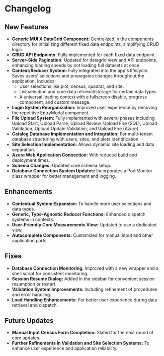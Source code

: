 # Changelog

## New Features

- **Generic MUI X DataGrid Component:** Centralized in the components directory for initializing different fixed data endpoints, simplifying CRUD logic.
- **CRUD API Endpoints:** Fully implemented for each fixed data endpoint.
- **Server-Side Pagination:** Updated for datagrid view and API endpoints, enhancing loading speeds by not loading full datasets at once.
- **Context/Reducer System:** Fully integrated into the app's lifecycle. Saves users' selections and propagates changes throughout the application. Includes:
  - User selections like plot, census, quadrat, and site.
  - List selection and core data retrieval/storage for certain data types.
  - A universal loading context with a fullscreen disable, progress component, and custom message.
- **Login System Reorganization:** Improved user experience by removing the repetitive EntryModal component.
- **File Upload System:** Fully implemented with several phases including Upload Start, Upload Parse, Upload Review, Upload Fire (SQL), Upload Validation, Upload Update Validation, and Upload Fire (Azure).
- **Catalog Database Implementation and Integration:** For multi-tenant database structuring with users, sites, and plots identification.
- **Site Selection Implementation:** Allows dynamic site loading and data separation.
- **Azure Web Application Connection:** With reduced build and deployment times.
- **Schema Changes:** Updated core schema setup.
- **Database Connection System Updates:** Incorporates a PoolMonitor class wrapper for better management and logging.

## Enhancements

- **Contextual System Expansion:** To handle more user selections and data types.
- **Generic, Type-Agnostic Reducer Functions:** Enhanced dispatch systems in contexts.
- **User-Friendly Core Measurements View:** Updated to use a dedicated view.
- **Autocomplete Components:** Customized for manual input and other application parts.

## Fixes

- **Database Connection Monitoring:** Improved with a new wrapper and a shell script for consistent monitoring.
- **Session Resume Dialog:** Added in the sidebar for convenient session resumption or restart.
- **Validation System Improvements:** Including refinement of procedures and error handling.
- **Load Handling Enhancements:** For better user experience during data retrieval and dispatch.

## Future Updates

- **Manual Input Census Form Completion:** Slated for the next round of core updates.
- **Further Refinements in Validation and Site Selection Systems:** To enhance user experience and application reliability.
